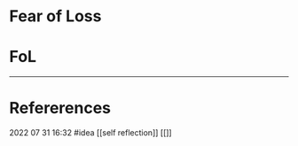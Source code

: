 # Fear of Loss 









# FoL
--- 
# Refererences 




2022 07 31 16:32
#idea [[self reflection]] [[]]
